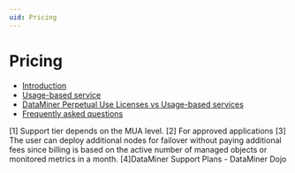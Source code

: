 ```yaml
---
uid: Pricing
---
```


# Pricing

- [Introduction](xref:Pricing_Introduction)
- [Usage-based service](xref:Pricing_Usage_based_service)
- [DataMiner Perpetual Use Licenses vs Usage-based services](xref:Pricing_PerpetualUseLicenses_vs_UsageBasedServices)
- [Frequently asked questions](xref:Pricing_FAQ)





 [1] Support tier depends on the MUA level. 
 [2] For approved applications 
 [3] The user can deploy additional nodes for failover without paying additional fees since billing is based on the active number of managed objects or monitored metrics in a month. 
 [4]DataMiner Support Plans - DataMiner Dojo 



